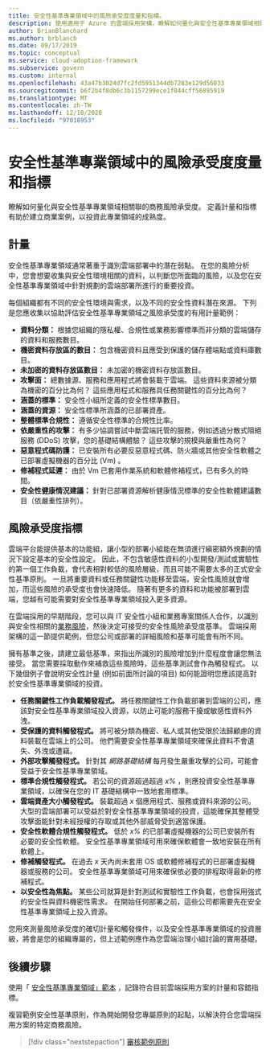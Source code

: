 ```yaml
---
title: 安全性基準專業領域中的風險承受度度量和指標。
description: 使用適用于 Azure 的雲端採用架構，瞭解如何量化與安全性基準專業領域相關的商務風險承受度。
author: BrianBlanchard
ms.author: brblanch
ms.date: 09/17/2019
ms.topic: conceptual
ms.service: cloud-adoption-framework
ms.subservice: govern
ms.custom: internal
ms.openlocfilehash: 43a47b3024d7fc2fd5951344db7283e129d56033
ms.sourcegitcommit: b6f2b4f8db6c3b1157299ece1f044cff56895919
ms.translationtype: MT
ms.contentlocale: zh-TW
ms.lasthandoff: 12/10/2020
ms.locfileid: "97018953"
---
```

# <a name="risk-tolerance-metrics-and-indicators-in-the-security-baseline-discipline"></a>安全性基準專業領域中的風險承受度度量和指標

瞭解如何量化與安全性基準專業領域相關聯的商務風險承受度。 定義計量和指標有助於建立商業案例，以投資此專業領域的成熟度。

## <a name="metrics"></a>計量

安全性基準專業領域通常著重于識別雲端部署中的潛在弱點。 在您的風險分析中，您會想要收集與安全性環境相關的資料，以判斷您所面臨的風險，以及您在安全性基準專業領域中針對規劃的雲端部署所進行的重要投資。

每個組織都有不同的安全性環境與需求，以及不同的安全性資料潛在來源。 下列是您應收集以協助評估安全性基準專業領域之風險承受度的有用計量範例：

- **資料分類：** 根據您組織的隱私權、合規性或業務影響標準而非分類的雲端儲存的資料和服務數目。
- **機密資料存放區的數目：** 包含機密資料且應受到保護的儲存體端點或資料庫數目。
- **未加密的資料存放區數目：** 未加密的機密資料存放區數目。
- **攻擊面：** 總數據源、服務和應用程式將會裝載于雲端。 這些資料來源被分類為機密的百分比為何？ 這些應用程式和服務具任務關鍵性的百分比為何？
- **涵蓋的標準：** 安全性小組所定義的安全性標準數目。
- **涵蓋的資源：** 安全性標準所涵蓋的已部署資產。
- **整體標準合規性：** 遵循安全性標準的合規性比率。
- **依嚴重性的攻擊：** 有多少協調嘗試中斷雲端託管的服務，例如透過分散式阻絕服務 (DDoS) 攻擊，您的基礎結構體驗？ 這些攻擊的規模與嚴重性為何？
- **惡意程式碼防護：** 已安裝所有必要反惡意程式碼、防火牆或其他安全性軟體之已部署虛擬機器的百分比 (Vm) 。
- **修補程式延遲：** 由於 Vm 已套用作業系統和軟體修補程式，已有多久的時間。
- **安全性健康情況建議：** 針對已部署資源解析健康情況標準的安全性軟體建議數目（依嚴重性排列）。

## <a name="risk-tolerance-indicators"></a>風險承受度指標

雲端平台能提供基本的功能組，讓小型的部署小組能在無須進行縝密額外規劃的情況下設定基本的安全性設定。 因此，不包含敏感性資料的小型開發/測試或實驗性的第一個工作負載，會代表相對較低的風險層級，而且可能不需要太多的正式安全性基準原則。 一旦將重要資料或任務關鍵性功能移至雲端，安全性風險就會增加，而這些風險的承受度也會快速降低。 隨著有更多的資料和功能被部署到雲端，您越有可能需要對安全性基準專業領域投入更多資源。

在雲端採用的早期階段，您可以與 IT 安全性小組和業務專案關係人合作，以識別與安全性相關的[業務風險](./business-risks.md)，然後決定可接受的安全性風險承受度基準。 雲端採用架構的這一節提供範例，但您公司或部署的詳細風險和基準可能會有所不同。

擁有基準之後，請建立最低基準，來指出所識別的風險增加到什麼程度會讓您無法接受。 當您需要採取動作來補救這些風險時，這些基準測試會作為觸發程式。 以下幾個例子會說明安全性計量 (例如前面所討論的項目) 如何能證明您應該提高對於安全性基準專業領域的投資。

- **任務關鍵性工作負載觸發程式。** 將任務關鍵性工作負載部署到雲端的公司，應該對安全性基準專業領域投入資源，以防止可能的服務干擾或敏感性資料外洩。
- **受保護的資料觸發程式。** 將可被分類為機密、私人或其他受限於法歸顧慮的資料裝載在雲端上的公司。 他們需要安全性基準專業領域來確保此資料不會遺失、外洩或遭竊。
- **外部攻擊觸發程式。** 針對其 *網路基礎結構* 每月發生嚴重攻擊的公司，可能會受益于安全性基準專業領域。
- **標準合規性觸發程式。** 若公司的資源超過超過 *x%* ，則應投資安全性基準專業領域，以確保在您的 IT 基礎結構中一致地套用標準。
- **雲端資產大小觸發程式。** 裝載超過 *x* 個應用程式、服務或資料來源的公司。 大型的雲端部署可以受益於對安全性基準專業領域的投資，這能確保其整體受攻擊面能針對未經授權的存取或其他外部威脅受到適當保護。
- **安全性軟體合規性觸發程式。** 低於 *x%* 的已部署虛擬機器的公司已安裝所有必要的安全性軟體。 安全性基準專業領域可用來確保軟體會一致地安裝在所有軟體上。
- **修補觸發程式。** 在過去 *x* 天內尚未套用 OS 或軟體修補程式的已部署虛擬機器或服務的公司。 安全性基準專業領域可用來確保依必要的排程取得最新的修補程式。
- **以安全性為焦點。** 某些公司就算是針對測試和實驗性工作負載，也會採用強式的安全性與資料機密性需求。 在開始任何部署之前，這些公司都需要先在安全性基準專業領域上投入資源。

您用來測量風險承受度的確切計量和觸發條件，以及安全性基準專業領域的投資層級，將會是您的組織專屬的，但上述範例應作為您雲端治理小組討論的實用基礎。

## <a name="next-steps"></a>後續步驟

使用「 [安全性基準專業領域」範本](./template.md) ，記錄符合目前雲端採用方案的計量和容錯指標。

複習範例安全性基準原則，作為開始開發您專屬原則的起點，以解決符合您雲端採用方案的特定商務風險。

> [!div class="nextstepaction"]
> [審核範例原則](./policy-statements.md)
